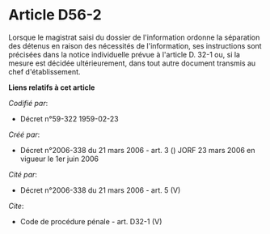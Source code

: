 # Article D56-2

Lorsque le magistrat saisi du dossier de l'information ordonne la séparation des détenus en raison des nécessités de
l'information, ses instructions sont précisées dans la notice individuelle prévue à l'article D. 32-1 ou, si la mesure est
décidée ultérieurement, dans tout autre document transmis au chef d'établissement.

**Liens relatifs à cet article**

_Codifié par_:

  - Décret n°59-322 1959-02-23

_Créé par_:

  - Décret n°2006-338 du 21 mars 2006 - art. 3 () JORF 23 mars 2006 en vigueur le 1er juin 2006

_Cité par_:

  - Décret n°2006-338 du 21 mars 2006 - art. 5 (V)

_Cite_:

  - Code de procédure pénale - art. D32-1 (V)

